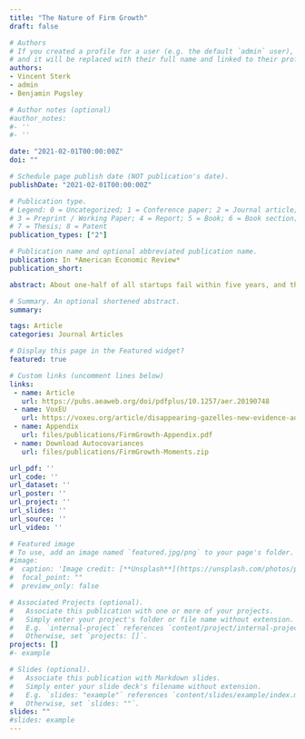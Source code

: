 ```yaml
---
title: "The Nature of Firm Growth"
draft: false

# Authors
# If you created a profile for a user (e.g. the default `admin` user), write the username (folder name) here
# and it will be replaced with their full name and linked to their profile.
authors:
- Vincent Sterk
- admin
- Benjamin Pugsley

# Author notes (optional)
#author_notes:
#- ''
#- ''

date: "2021-02-01T00:00:00Z"
doi: ""

# Schedule page publish date (NOT publication's date).
publishDate: "2021-02-01T00:00:00Z"

# Publication type.
# Legend: 0 = Uncategorized; 1 = Conference paper; 2 = Journal article;
# 3 = Preprint / Working Paper; 4 = Report; 5 = Book; 6 = Book section;
# 7 = Thesis; 8 = Patent
publication_types: ["2"]

# Publication name and optional abbreviated publication name.
publication: In *American Economic Review*
publication_short:

abstract: About one-half of all startups fail within five years, and those that survive grow at vastly different speeds. Using Census microdata, we estimate that most of these differences are determined by ex ante heterogeneity rather than persistent ex post shocks. Embedding such heterogeneity in a firm dynamics model shows that the presence of ex ante heterogeneity (i) is a key determinant of the firm size distribution and firm dynamics, (ii) can strongly affect the macroeconomic effects of firm-level frictions, and (iii) helps understand the recently documented decline in business dynamism by showing a disappearance of high-growth startups (“gazelles”) since the mid-1980s. (JEL D22, D24, E24, J23, L11, M13)

# Summary. An optional shortened abstract.
summary:

tags: Article
categories: Journal Articles

# Display this page in the Featured widget?
featured: true

# Custom links (uncomment lines below)
links:
 - name: Article
   url: https://pubs.aeaweb.org/doi/pdfplus/10.1257/aer.20190748
 - name: VoxEU
   url: https://voxeu.org/article/disappearing-gazelles-new-evidence-administrative-data
 - name: Appendix
   url: files/publications/FirmGrowth-Appendix.pdf
 - name: Download Autocovariances
   url: files/publications/FirmGrowth-Moments.zip

url_pdf: ''
url_code: ''
url_dataset: ''
url_poster: ''
url_project: ''
url_slides: ''
url_source: ''
url_video: ''

# Featured image
# To use, add an image named `featured.jpg/png` to your page's folder.
#image:
#  caption: 'Image credit: [**Unsplash**](https://unsplash.com/photos/pLCdAaMFLTE)'
#  focal_point: ""
#  preview_only: false

# Associated Projects (optional).
#   Associate this publication with one or more of your projects.
#   Simply enter your project's folder or file name without extension.
#   E.g. `internal-project` references `content/project/internal-project/index.md`.
#   Otherwise, set `projects: []`.
projects: []
#- example

# Slides (optional).
#   Associate this publication with Markdown slides.
#   Simply enter your slide deck's filename without extension.
#   E.g. `slides: "example"` references `content/slides/example/index.md`.
#   Otherwise, set `slides: ""`.
slides: ""
#slides: example
---
```

